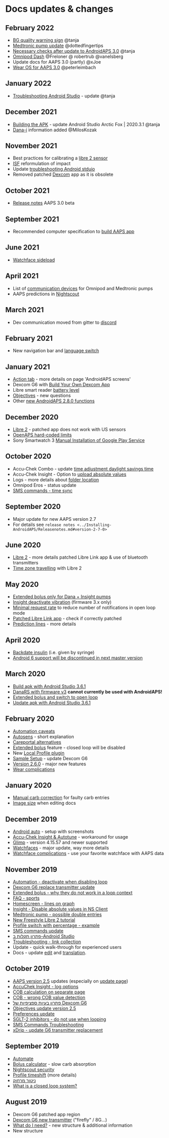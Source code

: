 # Docs updates & changes

## February 2022

- [BG quality warning sign](../Getting-Started/Screenshots.md#bg-warning-sign) @tanja
- [Medtronic pump update](../Configuration/MedtronicPump.md) @dottedfingertips
- [Necessary checks after update to AndroidAPS 3.0](../Installing-AndroidAPS/update3_0.md) @tanja
- [Omnipod Dash](../Configuration/OmnipodDASH.md) @Freloner @ robertrub @vanelsberg
- Update docs for AAPS 3.0 (partly) @xJoe
- [Wear OS for AAPS 3.0](../Configuration/Watchfaces.md) @peterleimbach

## January 2022

- [Troubleshooting Android Studio](../Installing-AndroidAPS/troubleshooting_androidstudio.md) - update @tanja

## December 2021

- [Building the APK](../Installing-AndroidAPS/Building-APK.md) - update Android Studio Arctic Fox | 2020.3.1 @tanja
- [Dana-i](../Configuration/DanaRS-Insulin-Pump.md) information added @MilosKozak

## November 2021

- Best practices for calibrating a [libre 2 sensor](../Hardware/Libre2.md#best-practices-for-calibrating-a-libre-2-sensor)
- [ISF](../Getting-Started/FAQ.md#impact) reformulation of impact
- Update [troubleshooting Android stduio](../Installing-AndroidAPS/troubleshooting_androidstudio.md)
- Removed patched [Dexcom](../Hardware/DexcomG6.md) app as it is obsolete

## October 2021

- [Release notes](../Installing-AndroidAPS/Releasenotes.md) AAPS 3.0 beta

## September 2021

- Recommended computer specification to [build AAPS app](../Installing-AndroidAPS/Building-APK.md#recommended-specification-of-computer-for-building-apk-file)

## June 2021

- [Watchface sideload](../Configuration/Watchfaces.md)

## April 2021

- List of [communication devices](../Module/module.md#additional-communication-device) for Omnipod and Medtronic pumps
- AAPS predictions in [Nightscout](../Installing-AndroidAPS/Nightscout.md#manual-nightscout-setup)

## March 2021

- Dev communication moved from gitter to [discord](https://discord.gg/4fQUWHZ4Mw)

## February 2021

- New navigation bar and [language switch](../changelanguage.md)

## January 2021

- [Action tab](../Getting-Started/Screenshots.md#action-tab) - more details on page 'AndroidAPS screens'
- Dexcom G6 with [Build Your Own Dexcom App](../Hardware/DexcomG6.md#if-using-g6-with-build-your-own-dexcom-app)
- Libre smart reader [battery level](../Getting-Started/Screenshots.md#sensor-level-battery)
- [Objectives](../Usage/Objectives.md#objective-3-prove-your-knowledge) - new questions
- Other [new AndroidAPS 2.8.0 functions](../Installing-AndroidAPS/Releasenotes.md#version-2-8-0)

## December 2020

- [Libre 2](../Hardware/Libre2.md) - patched app does not work with US sensors
- [OpenAPS hard-coded limits](../Usage/Open-APS-features.md#overview-of-hard-coded-limits)
- Sony Smartwatch 3 [Manual Installation of Google Play Service](../Usage/SonySW3.md)

## October 2020

- Accu-Chek Combo - update [time adjustment daylight savings time](../Usage/Timezone-traveling.md#time-adjustment-daylight-savings-time-dst)
- Accu-Chek Insight - Option to [upload absolute values](../Configuration/Accu-Chek-Insight-Pump.md#settings-in-aaps)
- Logs - more details about [folder location](../Usage/Accessing-logfiles.md)
- Omnipod Eros - status update
- [SMS commands - time sync](../Children/SMS-Commands.md)

## September 2020

- Major update for new AAPS version 2.7
- For details see `release notes <../Installing-AndroidAPS/Releasenotes.md#version-2-7-0>`

## June 2020

- [Libre 2](../Hardware/Libre2.md) - more details patched Libre Link app & use of bluetooth transmitters
- [Time zone travelling](../Usage/Timezone-traveling.md) with Libre 2

## May 2020

- [Extended bolus only for Dana + Insight pumps](../Usage/Extended-Carbs.md#extended-bolus-and-switch-to-open-loop-dana-and-insight-pump-only)
- [Insight deactivate vibration](../Configuration/Accu-Chek-Insight-Pump.md#vibration) (firmware 3.x only)
- [Minimal request rate](../Configuration/Preferences.md#minimal-request-change) to reduce number of notifications in open loop mode
- [Patched Libre Link app](../Hardware/Libre2.md#step-1-build-your-own-patched-librelink-app) - check if correctly patched
- [Prediction lines](../Getting-Started/Screenshots.md#prediction-lines) - more details

## April 2020

- [Backdate insulin](../Usage/CPbefore26.md#carbs-bolus) (i.e. given by syringe)
- [Android 6 support will be discontinued in next master version](../Module/module.md#phone)

## March 2020

- [Build apk with Android Studio 3.6.1](../Installing-AndroidAPS/Building-APK.md)
- [DanaRS with firmware v3](../Configuration/DanaRS-Insulin-Pump.md) **cannot currently be used with AndroidAPS!**
- [Extended bolus and switch to open loop](../Usage/Extended-Carbs.md#extended-bolus-and-switch-to-open-loop-dana-and-insight-pump-only)
- [Update apk with Android Studio 3.6.1](../Installing-AndroidAPS/Update-to-new-version.md)

## February 2020

- [Automation caveats](../Usage/Automation.md#good-practice-caveats)
- [Autosens](../Usage/Open-APS-features.md#autosens) - short explanation
- [Careportal alternatives](../Usage/CPbefore26.md)
- [Extended bolus](../Usage/Extended-Carbs.md#extended-bolus-and-switch-to-open-loop-dana-and-insight-pump-only) feature - closed loop will be disabled
- New [Local Profile plugin](../Configuration/Config-Builder.md#local-profile)
- [Sample Setup](../Getting-Started/Sample-Setup.md) - update Dexcom G6
- [Version 2.6.0](../Installing-AndroidAPS/Releasenotes.md#version-2-6-0) - major new features
- [Wear complications](../Configuration/Watchfaces.md)

## January 2020

- [Manual carb correction](../Getting-Started/Screenshots.md#carb-correction) for faulty carb entries
- [Image size](../make-a-PR.md#image-size) when editing docs

## December 2019

- [Android auto](../Usage/Android-auto.md) - setup with screenshots
- [Accu-Chek Insight & Autotune](../Configuration/Accu-Chek-Insight-Pump.md#settings-in-aaps) - workaround for usage
- [Glimp](../Configuration/Config-Builder.md#bg-source) - version 4.15.57 and newer supported
- [Watchfaces](../Configuration/Watchfaces.md) - major update, way more details
- [Watchface complications](../Configuration/Watchfaces.md#complications) - use your favorite watchface with AAPS data

## November 2019

- [Automation - deactivate when disabling loop](../Usage/Automation.md#important-note)
- [Dexcom G6 replace transmitter update](../Configuration/xdrip.md#replace-transmitter)
- [Extended bolus - why they do not work in a loop context](../Usage/Extended-Carbs.md#extended-bolus-and-switch-to-open-loop-dana-and-insight-pump-only)
- [FAQ - sports](../Getting-Started/FAQ.md#sports)
- [Homescreen - lines on graph](../Getting-Started/Screenshots.md#section-f-main-graph)
- [Insight - Disable absolute values in NS Client](../Configuration/Accu-Chek-Insight-Pump.md#settings-in-aaps)
- [Medtronic pump - possible double entries](../Configuration/MedtronicPump.md)
- [New Freestyle Libre 2 tutorial](../Hardware/Libre2.md)
- [Profile switch with percentage - example](../Usage/Profiles.md)
- [SMS commands update](../Children/SMS-Commands.md)
- [פתרון תקלות ב-Android Studio](../Installing-AndroidAPS/troubleshooting_androidstudio.md)
- [Troubleshooting - link collection](../Usage/troubleshooting.md)
- Update - quick walk-through for experienced users
- Docs - update [edit](../make-a-PR.md#code-syntax) and [translation](../translations#translate-docs-pages).

## October 2019

- [AAPS version 2.5](../Installing-AndroidAPS/Releasenotes.md#version-2-5-0) updates (especially on [update page](../Installing-AndroidAPS/Update-to-new-version.md))
- [AccuChek Insight - log options](../Configuration/Accu-Chek-Insight-Pump.md#settings-in-aaps)
- [COB calculation on separate page](../Usage/COB-calculation.md)
- [COB - wrong COB value detection](../Usage/COB-calculation.md#detection-of-wrong-cob-values)
- [פתרון בעיות ספציפיות של Dexcom G6](../Hardware/DexcomG6.md#dexcom-g6-specific-troubleshooting)
- [Objectives update version 2.5](../Usage/Objectives.md)
- [Preferences update](../Configuration/Preferences.md)
- [SGLT-2 inhibitors - do not use when looping](../Module/module.md#no-use-of-sglt-2-inhibitors)
- [SMS Commands Troubleshooting](../Children/SMS-Commands.md#troubleshooting)
- [xDrip - update G6 transmitter replacement](../Configuration/xdrip.md#replace-transmitter)

## September 2019

- [Automate](../Usage/Automation.md)
- [Bolus calculator](../Getting-Started/Screenshots.md#wrong-cob-detection) - slow carb absorption
- [Nightscout security](../Installing-AndroidAPS/Nightscout.md#security-considerations)
- [Profile timeshift](../Usage/Profiles.md#time-shift) (more details)
- [ניטור מרחוק](../Children/Children.md)
- [What is a closed loop system?](../Getting-Started/ClosedLoop.md)

## August 2019

- Dexcom G6 patched app region
- [Dexcom G6 new transmitter](../Configuration/xdrip.md#connect-g6-transmitter-for-the-first-time) ("firefly" / 8G...)
- [What do I need?](../index.md#what-do-i-need) - new structure & additional information
- New structure
